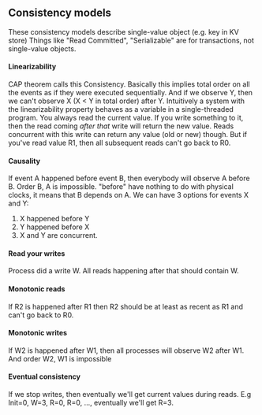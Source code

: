 ## Consistency models

These consistency models describe single-value object (e.g. key in KV store)
Things like "Read Committed", "Serializable" are for transactions, not single-value objects. 

#### Linearizability
CAP theorem calls this Consistency.
Basically this implies total order on all the events as if they were executed sequentially.
And if we observe Y, then we can't observe X (X < Y in total order) after Y. 
Intuitively a system with the linearizability property behaves as a variable in a
single-threaded program. You always read the current value. If you write something to 
it, then the read coming _after that_ write will return the new value.
Reads concurrent with this write can return any value (old or new) though.
But if you've read value R1, then all subsequent reads can't go back to R0.

#### Causality
If event A happened before event B, then everybody will observe A before B.
Order B, A is impossible.
"before" have nothing to do with physical clocks, it means that B depends on A.
We can have 3 options for events X and Y:
1. X happened before Y
2. Y happened before X
3. X and Y are concurrent.

#### Read your writes
Process did a write W. All reads happening after that should contain W.

#### Monotonic reads
If R2 is happened after R1 then R2 should be at least as recent as R1 and can't go back to R0.

#### Monotonic writes
If W2 is happened after W1, then all processes will observe W2 after W1.
And order W2, W1 is impossible

#### Eventual consistency
If we stop writes, then eventually we'll get current values during reads.
E.g Init=0, W=3, R=0, R=0, ..., eventually we'll get R=3.